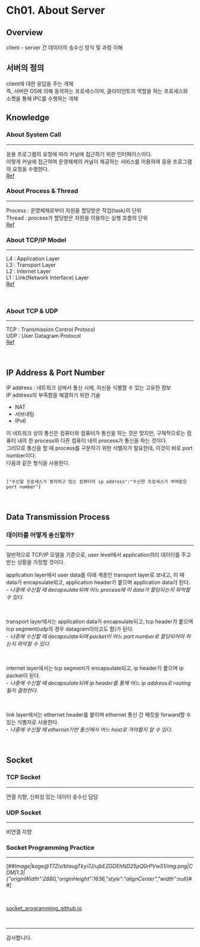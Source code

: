 # Ch01. About Server

## Overview

client - server 간 데이터의 송수신 방식 및 과정 이해
<br>

## 서버의 정의

client에 대한 응답을 주는 개체  
즉, 서버란 OS에 의해 동작하는 프로세스이며, 클라이언트의 역할을 하는 프로세스와 소켓을 통해 IPC를 수행하는 개체
<br>

## Knowledge

### About System Call

---

응용 프로그램의 요청에 따라 커널에 접근하기 위한 인터페이스이다.  
이렇게 커널에 접근하여 운영체제의 커널이 제공하는 서비스를 이용하여 응용 프로그램의 요청을 수행한다.  
[Ref](https://velog.io/@nnnyeong/OS-%EC%8B%9C%EC%8A%A4%ED%85%9C-%EC%BD%9C-System-Call)

### About Process & Thread

---

Process : 운영체제로부터 자원을 할당받은 작업(task)의 단위  
Thread : process가 할당받은 자원을 이용하는 실행 흐름의 단위  
[Ref](https://velog.io/@aeong98/%EC%9A%B4%EC%98%81%EC%B2%B4%EC%A0%9COS-%ED%94%84%EB%A1%9C%EC%84%B8%EC%8A%A4%EC%99%80-%EC%8A%A4%EB%A0%88%EB%93%9C)

### About TCP/IP Model

---

L4 : Application Layer  
L3 : Transport Layer  
L2 : Internet Layer  
L1 : Link(Network Interface) Layer  
[Ref](https://ariz1623.tistory.com/327)

<br>

### About TCP & UDP

---

TCP : Transmission Control Protocol  
UDP : User Datagram Protocol  
[Ref](https://velog.io/@hidaehyunlee/TCP-%EC%99%80-UDP-%EC%9D%98-%EC%B0%A8%EC%9D%B4)

<br>

## IP Address & Port Number

IP address : 네트워크 상에서 통신 시에, 자신을 식별할 수 있는 고유한 정보  
IP address의 부족함을 해결하기 위한 기술
<br>


-   NAT
-   서브네팅
-   IPv6

이 네트워크 상의 통신은 컴퓨터와 컴퓨터가 통신을 하는 것은 맞지만, 구체적으로는 컴퓨터 내의 한 process와 다른 컴퓨터 내의 process가 통신을 하는 것이다.  
그러므로 통신을 할 때 process를 구분하기 위한 식별자가 필요한데, 이것이 바로 port number이다.  
다음과 같은 형식을 사용한다.  
<br>

`["수신할 프로세스가 동작하고 있는 컴퓨터의 ip address":"수신한 프로세스가 부여받은 port number"]`

<br>

## Data Transmission Process

### 데이터를 어떻게 송신할까?

---

일반적으로 TCP/IP 모델을 기준으로, user level에서 application끼리 데이터를 주고받는 상황을 가정할 것이다. 
<br>

application layer에서 user data를 아래 계층인 transport layer로 보내고, 이 때 data가 encapsulate되고, application header가 붙으며 application data가 된다.  
\- _나중에 수신할 때 decapsulate되며 어느 process에 이 data가 할당되는지 파악할 수 있다._  

<br>

transport layer에서는 application data가 encapsulate되고, tcp header가 붙으며 tcp segment(udp의 경우 datagram이라고도 함)가 된다.  
\- _나중에 수신할 때 decapsulate되며 packet이 어느 port number로 할당되어야 하는지 파악할 수 있다._  

<br>

internet layer에서는 tcp segment가 encapsulate되고, ip header가 붙으며 ip packet이 된다.  
\- _나중에 수신할 때 decapsulate되며 ip header를 통해 어느 ip address로 routing될지 결정한다._  

<br>

link layer에서는 ethernet header를 붙이며 ethernet 통신 간 패킷을 forward할 수 있는 식별자로 사용한다.  
\- _나중에 수신할 때 ethernet기반 통신에서 어느 host로 가야할지 알 수 있다._

<br>

## Socket

### TCP Socket

---

연결 지향, 신뢰성 있는 데이터 송수신 담당
<br>

### UDP Socket

---

비연결 지향
<br>

### Socket Programming Practice

---

[##_Image|kage@T7Ziv/btsugTkyi7J/ujbEZGDEhND25pQ0rPVw51/img.png|CDM|1.3|{"originWidth":2880,"originHeight":1636,"style":"alignCenter","width":null}_##]

<br>

[socket\_programming\_github.io](https://github.com/oxdjww/server-study/tree/main/Ch01.%20About%20Server/src)

<br>

---

감사합니다.
